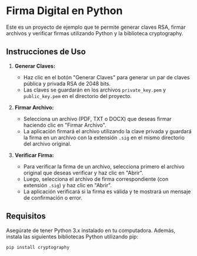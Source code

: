 # Firma Digital en Python

Este es un proyecto de ejemplo que te permite generar claves RSA, firmar archivos y verificar firmas utilizando Python y la biblioteca cryptography.

## Instrucciones de Uso

1. **Generar Claves:**
   - Haz clic en el botón "Generar Claves" para generar un par de claves pública y privada RSA de 2048 bits.
   - Las claves se guardarán en los archivos `private_key.pem` y `public_key.pem` en el directorio del proyecto.

2. **Firmar Archivo:**
   - Selecciona un archivo (PDF, TXT o DOCX) que deseas firmar haciendo clic en "Firmar Archivo".
   - La aplicación firmará el archivo utilizando la clave privada y guardará la firma en un archivo con la extensión `.sig` en el mismo directorio del archivo original.

3. **Verificar Firma:**
   - Para verificar la firma de un archivo, selecciona primero el archivo original que deseas verificar y haz clic en "Abrir".
   - Luego, selecciona el archivo de firma correspondiente (con extensión `.sig`) y haz clic en "Abrir".
   - La aplicación verificará si la firma es válida y te mostrará un mensaje de confirmación o error.

## Requisitos

Asegúrate de tener Python 3.x instalado en tu computadora. Además, instala las siguientes bibliotecas Python utilizando pip:

```bash
pip install cryptography
